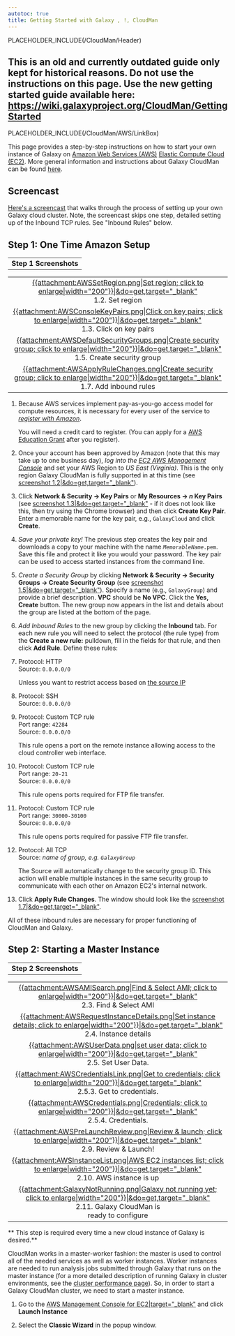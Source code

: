 ```yaml
---
autotoc: true
title: Getting Started with Galaxy , !, CloudMan
---
```

PLACEHOLDER_INCLUDE(/CloudMan/Header)

## This is an old and currently outdated guide only kept for historical reasons. Do not use the instructions on this page. Use the new getting started guide available here: https://wiki.galaxyproject.org/CloudMan/GettingStarted




PLACEHOLDER_INCLUDE(/CloudMan/AWS/LinkBox)

This page provides a step-by-step instructions on how to start your own instance of Galaxy on [Amazon Web Services (AWS)](http://aws.amazon.com/) [Elastic Compute Cloud (EC2)](http://aws.amazon.com/ec2/). More general information and instructions about Galaxy CloudMan can be found [here](/CloudMan). 



## Screencast
[Here's a screencast](http://screencast.g2.bx.psu.edu/cloud/) that walks through the process of setting up your own Galaxy cloud cluster. Note, the screencast skips one step, detailed setting up of the Inbound TCP rules. See "Inbound Rules" below.

## Step 1: One Time Amazon Setup

<div class='right'><div class='solid'>
<table>
  <tr>
    <td style=" text-align: center; border: none;"> <strong>Step 1 Screenshots</strong> </td>
  </tr>
</table>


<table>
  <tr>
    <td style=" text-align: center; border: none;"> <a href='PLACEHOLDER_ATTACHMENT_URLAWSSetRegion.png'>{{attachment:AWSSetRegion.png|Set region; click to enlarge|width="200"}}|&do=get,target="_blank"</a><br />1.2. Set region </td>
  </tr>
  <tr>
    <td style=" text-align: center; border: none;"> <a href='PLACEHOLDER_ATTACHMENT_URLAWSConsoleKeyPairs.png'>{{attachment:AWSConsoleKeyPairs.png|Click on key pairs; click to enlarge|width="200"}}|&do=get,target="_blank"</a><br />1.3. Click on key pairs </td>
  </tr>
  <tr>
    <td style=" text-align: center; border: none;"> <a href='PLACEHOLDER_ATTACHMENT_URLAWSDefaultSecurityGroups.png'>{{attachment:AWSDefaultSecurityGroups.png|Create security group; click to enlarge|width="200"}}|&do=get,target="_blank"</a><br />1.5. Create security group </td>
  </tr>
  <tr>
    <td style=" text-align: center; border: none;"> <a href='PLACEHOLDER_ATTACHMENT_URLAWSApplyRuleChanges.png'>{{attachment:AWSApplyRuleChanges.png|Create security group; click to enlarge|width="200"}}|&do=get,target="_blank"</a><br />1.7. Add inbound rules </td>
  </tr>
</table>

</div></div>

1. Because AWS services implement pay-as-you-go access model for compute resources, it is necessary for every user of the service to *[register with Amazon](http://aws.amazon.com/)*. <div class='red'>You will need a credit card to register.</span>  (You can apply for a [AWS Education Grant](http://aws.amazon.com/education) after you register). 

2. Once your account has been approved by Amazon (note that this may take up to one business day), *log into the [EC2 AWS Management Console](http://console.aws.amazon.com/ec2)* and set your AWS Region to *US East (Virginia)*. This is the only region Galaxy CloudMan is fully supported in at this time (see [screenshot 1.2|&do=get,target="_blank"](ATTACHMENT_URLAWSSetRegion.png)).

3. Click **Network & Security &rarr; Key Pairs** or **My Resources &rarr; *n* Key Pairs** (see [screenshot 1.3|&do=get,target="_blank"](ATTACHMENT_URLAWSConsoleKeyPairs.png) - if it does not look like this, then try using the Chrome browser) and then click **Create Key Pair**.  Enter a memorable name for the key pair, e.g., `GalaxyCloud` and click **Create**.

4. *Save your private key!* The previous step creates the key pair and downloads a copy to your machine with the name *`MemorableName`*`.pem`.  Save this file and protect it like you would your password. The key pair can be used to access started instances from the command line.

5. *Create a Security Group* by clicking **Network & Security &rarr; Security Groups &rarr; Create Security Group** (see [screenshot 1.5|&do=get,target="_blank"](ATTACHMENT_URLAWSDefaultSecurityGroups.png)). Specify a name (e.g., `GalaxyGroup`) and provide a brief description.  **VPC** should be **No VPC**.  Click the **Yes, Create** button.  The new group now appears in the list and details about the group are listed at the bottom of the page.

6. *Add Inbound Rules* to the new group by clicking the **Inbound** tab.  For each new rule you will need to select the protocol (the rule type) from the **Create a new rule:** pulldown, fill in the fields for that rule, and then click **Add Rule**. Define these rules:
  1. Protocol: HTTP<br />Source: `0.0.0.0/0` <div class='indent'>Unless you want to restrict access based on [the source IP](http://en.wikipedia.org/wiki/CIDR_notation)</div>
  2. Protocol: SSH<br />Source: `0.0.0.0/0`
  3. Protocol: Custom TCP rule<br />Port range: `42284`<br />Source: `0.0.0.0/0`<div class='indent'>This rule opens a port on the remote instance allowing access to the cloud controller web interface.</div>
  4. Protocol: Custom TCP rule<br />Port range: `20-21`<br />Source: `0.0.0.0/0`<div class='indent'>This rule opens ports required for FTP file transfer.</div>
  5. Protocol: Custom TCP rule<br />Port range: `30000-30100`<br />Source: `0.0.0.0/0`<div class='indent'>This rule opens ports required for passive FTP file transfer.</div>
  6. Protocol: All TCP<br />Source: *name of group, e.g. `GalaxyGroup`*<div class='indent'>The Source will automatically change to the security group ID. This action will enable multiple instances in the same security group to communicate with each other on Amazon EC2's internal network.</div>
  7. Click **Apply Rule Changes**.  The window should look like the [screenshot 1.7|&do=get,target="_blank"](ATTACHMENT_URLAWSApplyRuleChanges.png).

All of these inbound rules are necessary for proper functioning of CloudMan and Galaxy.

## Step 2: Starting a Master Instance 

<div class='right'><div class='solid'>
<table>
  <tr>
    <td style=" text-align: center; border: none;"> <strong>Step 2 Screenshots</strong> </td>
  </tr>
</table>


<table>
  <tr>
    <td style=" text-align: center; border: none;"> <a href='PLACEHOLDER_ATTACHMENT_URLAWSAMISearch.png'>{{attachment:AWSAMISearch.png|Find & Select AMI; click to enlarge|width="200"}}|&do=get,target="_blank"</a><br />2.3. Find & Select AMI </td>
  </tr>
  <tr>
    <td style=" text-align: center; border: none;"> <a href='PLACEHOLDER_ATTACHMENT_URLAWSRequestInstanceDetails.png'>{{attachment:AWSRequestInstanceDetails.png|Set instance details; click to enlarge|width="200"}}|&do=get,target="_blank"</a><br />2.4. Instance details </td>
  </tr>
  <tr>
    <td style=" text-align: center; border: none;"> <a href='PLACEHOLDER_ATTACHMENT_URLAWSUserData.png'>{{attachment:AWSUserData.png|set user data; click to enlarge|width="200"}}|&do=get,target="_blank"</a><br />2.5. Set User Data. </td>
  </tr>
  <tr>
    <td style=" text-align: center; border: none;"> <a href='PLACEHOLDER_ATTACHMENT_URLAWSCredentialsLink.png'>{{attachment:AWSCredentialsLink.png|Get to credentials; click to enlarge|width="200"}}|&do=get,target="_blank"</a><br />2.5.3. Get to credentials. </td>
  </tr>
  <tr>
    <td style=" text-align: center; border: none;"> <a href='PLACEHOLDER_ATTACHMENT_URLAWSCredentials.png'>{{attachment:AWSCredentials.png|Credentials; click to enlarge|width="200"}}|&do=get,target="_blank"</a><br />2.5.4. Credentials. </td>
  </tr>
  <tr>
    <td style=" text-align: center; border: none;"> <a href='PLACEHOLDER_ATTACHMENT_URLAWSPreLaunchReview.png'>{{attachment:AWSPreLaunchReview.png|Review & launch; click to enlarge|width="200"}}|&do=get,target="_blank"</a><br />2.9. Review & Launch! </td>
  </tr>
  <tr>
    <td style=" text-align: center; border: none;"> <a href='PLACEHOLDER_ATTACHMENT_URLAWSInstanceList.png'>{{attachment:AWSInstanceList.png|AWS EC2 instances list; click to enlarge|width="200"}}|&do=get,target="_blank"</a><br />2.10. AWS instance is up </td>
  </tr>
  <tr>
    <td style=" text-align: center; border: none;"> <a href='PLACEHOLDER_ATTACHMENT_URLGalaxyNotRunning.png'>{{attachment:GalaxyNotRunning.png|Galaxy not running yet; click to enlarge|width="200"}}|&do=get,target="_blank"</a><br />2.11. Galaxy CloudMan is<br />ready to configure </td>
  </tr>
</table>

</div></div>

** This step is required every time a new cloud instance of Galaxy is desired.**

CloudMan works in a master-worker fashion: the master is used to control all of the needed services as well as worker instances. Worker instances are needed to run analysis jobs submitted through Galaxy that runs on the master instance (for a more detailed description of running Galaxy in cluster environments, see the [cluster performance page](/Admin/Config/Performance/Cluster)). So, in order to start a Galaxy CloudMan cluster, we need to start a master instance. 

1. Go to the [AWS Management Console for EC2|target="_blank"](https://console.aws.amazon.com/ec2/home) and click **Launch Instance**

2. Select the **Classic Wizard** in the popup window.

